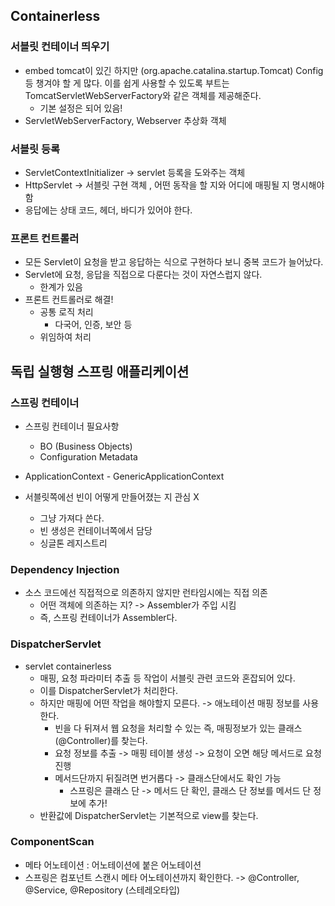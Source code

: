 ## Containerless

### 서블릿 컨테이너 띄우기

- embed tomcat이 있긴 하지만 (org.apache.catalina.startup.Tomcat) Config 등 챙겨야 할 게 많다.
  이를 쉽게 사용할 수 있도록 부트는 TomcatServletWebServerFactory와 같은 객체를 제공해준다.
    - 기본 설정은 되어 있음!
- ServletWebServerFactory, Webserver 추상화 객체

### 서블릿 등록

- ServletContextInitializer -> servlet 등록을 도와주는 객체
- HttpServlet -> 서블릿 구현 객체 , 어떤 동작을 할 지와 어디에 매핑될 지 명시해야함
- 응답에는 상태 코드, 헤더, 바디가 있어야 한다.

### 프론트 컨트롤러

- 모든 Servlet이 요청을 받고 응답하는 식으로 구현하다 보니 중복 코드가 늘어났다.
- Servlet에 요청, 응답을 직접으로 다룬다는 것이 자연스럽지 않다.
    - 한계가 있음
- 프론트 컨트롤러로 해결!
    - 공통 로직 처리
        - 다국어, 인증, 보안 등
    - 위임하여 처리

## 독립 실행형 스프링 애플리케이션

### 스프링 컨테이너

- 스프링 컨테이너 필요사항
    - BO (Business Objects)
    - Configuration Metadata

- ApplicationContext - GenericApplicationContext
- 서블릿쪽에선 빈이 어떻게 만들어졌는 지 관심 X
    - 그냥 가져다 쓴다.
    - 빈 생성은 컨테이너쪽에서 담당
    - 싱글톤 레지스트리

### Dependency Injection

- 소스 코드에선 직접적으로 의존하지 않지만 런타임시에는 직접 의존
    - 어떤 객체에 의존하는 지? -> Assembler가 주입 시킴
    - 즉, 스프링 컨테이너가 Assembler다.

### DispatcherServlet

- servlet containerless
    - 매핑, 요청 파라미터 추출 등 작업이 서블릿 관련 코드와 혼잡되어 있다.
    - 이를 DispatcherServlet가 처리한다.
    - 하지만 매핑에 어떤 작업을 해야할지 모른다. -> 애노테이션 매핑 정보를 사용한다.
        - 빈을 다 뒤져서 웹 요청을 처리할 수 있는 즉, 매핑정보가 있는 클래스(@Controller)를 찾는다.
        - 요청 정보를 추출 -> 매핑 테이블 생성 -> 요청이 오면 해당 메서드로 요청 진행
        - 메서드단까지 뒤질려면 번거롭다 -> 클래스단에서도 확인 가능
            - 스프링은 클래스 단 -> 메서드 단 확인, 클래스 단 정보를 메서드 단 정보에 추가!
    - 반환값에 DispatcherServlet는 기본적으로 view를 찾는다.

### ComponentScan

- 메타 어노테이션 : 어노테이션에 붙은 어노테이션
- 스프링은 컴포넌트 스캔시 메타 어노테이션까지 확인한다. -> @Controller, @Service, @Repository (스테레오타입)